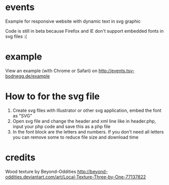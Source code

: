 events
======

Example for responsive website with dynamic text in svg graphic

Code is still in beta because Firefox and IE don't support embedded fonts in svg files :(

example
======

View an example (with Chrome or Safari) on http://events.tsv-bodnegg.de/example

How to for the svg file
======

1. Create svg files with Illustrator or other svg application, embed the font as "SVG"
2. Open svg file and change the header and xml line like in header.php, input your php code and save this as a php file 
3. In the font block are the letters and numbers. If you don't need all letters you can remove some to reduce file size and download time

credits
======

Wood texture by Beyond-Oddities http://beyond-oddities.deviantart.com/art/Local-Texture-Three-by-One-77137822
